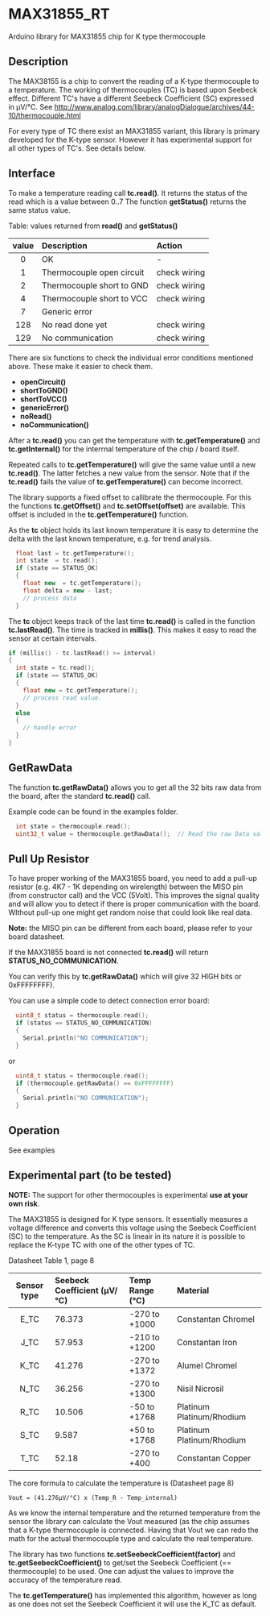 # MAX31855_RT

Arduino library for MAX31855 chip for K type thermocouple


## Description

The MAX38155 is a chip to convert the reading of a K-type thermocouple to a temperature.
The working of thermocouples (TC) is based upon Seebeck effect.
Different TC's have a different Seebeck Coefficient (SC) expressed in µV/°C.
See http://www.analog.com/library/analogDialogue/archives/44-10/thermocouple.html

For every type of TC there exist an MAX31855 variant, this library is primary
developed for the K-type sensor. However it has experimental support for all
other types of TC's. See details below.

## Interface

To make a temperature reading call **tc.read()**.
It returns the status of the read which is a value between 0..7
The function **getStatus()** returns the same status value. 

Table: values returned from **read()** and **getStatus()**

| value | Description | Action |
|:----:|:----|:----|
| 0 | OK | - |
| 1 | Thermocouple open circuit | check wiring |
| 2 | Thermocouple short to GND | check wiring |
| 4 | Thermocouple short to VCC | check wiring |
| 7 | Generic error | |
| 128 | No read done yet | check wiring |
| 129 | No communication | check wiring |

There are six functions to check the individual error conditions mentioned above.
These make it easier to check them.

- **openCircuit()**
- **shortToGND()**
- **shortToVCC()**
- **genericError()**
- **noRead()**
- **noCommunication()**

After a **tc.read()** you can get the temperature with **tc.getTemperature()** 
and **tc.getInternal()** for the interrnal temperature of the chip / board itself.

Repeated calls to **tc.getTemperature()** will give the same value until a new **tc.read()**.
The latter fetches a new value from the sensor. Note that if the **tc.read()** fails
the value of **tc.getTemperature()** can become incorrect. 

The library supports a fixed offset to callibrate the thermocouple.
For this the functions **tc.getOffset()** and **tc.setOffset(offset)** are available.
This offset is included in the **tc.getTemperature()** function.

As the **tc** object holds its last known temperature it is easy to determine the delta 
with the last known temperature, e.g. for trend analysis.

```cpp
  float last = tc.getTemperature();
  int state  = tc.read();
  if (state == STATUS_OK)
  {
    float new  = tc.getTemperature();
    float delta = new - last;
    // process data
  }
```

The **tc** object keeps track of the last time **tc.read()** is called in the function **tc.lastRead()**.
The time is tracked in **millis()**. This makes it easy to read the sensor at certain intervals.

```cpp
if (millis() - tc.lastRead() >= interval)
{
  int state = tc.read();
  if (state == STATUS_OK)
  {
    float new = tc.getTemperature();
    // process read value.
  }
  else
  {
    // handle error
  }
}
```


## GetRawData 

The function **tc.getRawData()** allows you to get all the 32 bits raw data from the board, 
after the standard **tc.read()** call.

Example code can be found in the examples folder.

```cpp
  int state = thermocouple.read();              
  uint32_t value = thermocouple.getRawData();  // Read the raw Data value from the module
```


## Pull Up Resistor 

To have proper working of the MAX31855 board, you need to add a pull-up resistor 
(e.g. 4K7 - 1K depending on wirelength) between the MISO pin (from constructor call) and the 
VCC (5Volt). This improves the signal quality and will allow you to detect if there is
proper communication with the board. WIthout pull-up one might get random noise that could 
look like real data.

**Note:** the MISO pin can be different from each board, please refer to your board datasheet.

If the MAX31855 board is not connected **tc.read()** will return **STATUS_NO_COMMUNICATION**.

You can verify this by **tc.getRawData()** which will give 32 HIGH bits or 0xFFFFFFFF).

You can use a simple code to detect connection error board:

```cpp
  uint8_t status = thermocouple.read();
  if (status == STATUS_NO_COMMUNICATION)
  {
    Serial.println("NO COMMUNICATION");
  }
```

or

```cpp
  uint8_t status = thermocouple.read();
  if (thermocouple.getRawData() == 0xFFFFFFFF)
  {
    Serial.println("NO COMMUNICATION");
  }
```


## Operation

See examples


## Experimental part (to be tested)

**NOTE:** 
The support for other thermocouples is experimental **use at your own risk**.


The MAX31855 is designed for K type sensors. It essentially measures a 
voltage difference and converts this voltage using the Seebeck Coefficient (SC) 
to the temperature. As the SC is lineair in its nature it is possible
to replace the K-type TC with one of the other types of TC.

Datasheet Table 1, page 8

| Sensor type | Seebeck Coefficient (µV/°C) | Temp Range (°C) | Material |
|:----:|:----|:----|:----|
| E_TC | 76.373 | -270 to +1000 | Constantan Chromel |
| J_TC | 57.953 | -210 to +1200 | Constantan Iron |
| K_TC | 41.276 | -270 to +1372 | Alumel Chromel |
| N_TC | 36.256 | -270 to +1300 | Nisil Nicrosil |
| R_TC | 10.506 | -50 to +1768 | Platinum Platinum/Rhodium |
| S_TC | 9.587  | +50 to +1768 | Platinum Platinum/Rhodium |
| T_TC | 52.18  | -270 to +400 | Constantan Copper |

The core formula to calculate the temperature is  (Datasheet page 8)
```
Vout = (41.276µV/°C) x (Temp_R - Temp_internal)
```
As we know the internal temperature and the returned temperature from the sensor
the library can calculate the Vout measured (as the chip assumes that a K-type 
thermocouple is connected. 
Having that Vout we can redo the math for the actual thermocouple type and
calculate the real temperature. 

The library has two functions **tc.setSeebeckCoefficient(factor)** and 
**tc.getSeebeckCoefficient()**
to get/set the Seebeck Coefficient (== thermocouple) to be used. 
One can adjust the values to improve the accuracy of the temperature read. 

The **tc.getTemperature()** has implemented this algorithm, however as long
as one does not set the Seebeck Coefficient it will use the K_TC as default.

